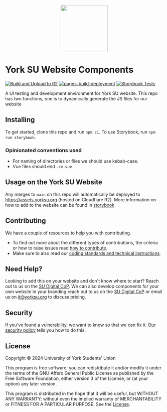<!-- markdownlint-disable-file -->
<p align="center">
  <img width="150px" src="https://assets-cdn.sums.su/YU/website/img/yorksu-logo-black-icon.png" alt="" loading="lazy">
</p>

# York SU Website Components

[![Build and Upload to R2](https://github.com/YUSU-Dev/Vue-3-Components/actions/workflows/build.yml/badge.svg)](https://github.com/YUSU-Dev/Vue-3-Components/actions/workflows/build.yml)
[![pages-build-deployment](https://github.com/YUSU-Dev/Vue-3-Components/actions/workflows/pages/pages-build-deployment/badge.svg)](https://github.com/YUSU-Dev/Vue-3-Components/actions/workflows/pages/pages-build-deployment)
[![Storybook Tests](https://github.com/YUSU-Dev/Vue-3-Components/actions/workflows/storybook-tests.yml/badge.svg)](https://github.com/YUSU-Dev/Vue-3-Components/actions/workflows/storybook-tests.yml)

A UI testing and development environment for York SU website. This repo has two functions, one is to dynamically generate the JS files for our website

## Installing

To get started, clone this repo and run `npm ci`.
To use Storybook, run `npm run storybook`.

### Opinionated conventions used

- For naming of directories or files we should use kebab-case.
- Vue files should end `.ce.vue`

## Usage on the York SU Website

Any merges to `main` on this repo will automatically be deployed to https://assets.yorksu.org (hosted on Cloudflare R2). More information on how to add to the website can be found in [storybook](storybook.digital.yorksu.org/?path=/docs/introduction--docs)

## Contributing

We have a couple of resources to help you with contributing.

- To find out more about the different types of contributions, the criteria or how to raise issues read [how to contribute](https://storybook.digital.yorksu.org/?path=/docs/contributing--docs).
- Make sure to also read our [coding standards and technical instructions](CONTRIBUTING.md).

## Need Help?

Looking to add this on your website and don't know where to start? Reach out to us on the [SU Digital CoP](https://discord.gg/fCF3Ugm8). We can also develop components for your own website in your branding reach out to us on the [SU Digital CoP](https://discord.gg/fCF3Ugm8) or email us on [it@yorksu.org](mailto:it@yorksu.org) to discuss pricing.

## Security

If you've found a vulnerability, we want to know so that we can fix it. [Our security policy](SECURITY.md) tells you how to do this.

## License

Copyright © 2024 University of York Students' Union

This program is free software: you can redistribute it and/or modify
it under the terms of the GNU Affero General Public License as published
by the Free Software Foundation, either version 3 of the License, or
(at your option) any later version.

This program is distributed in the hope that it will be useful,
but WITHOUT ANY WARRANTY; without even the implied warranty of
MERCHANTABILITY or FITNESS FOR A PARTICULAR PURPOSE. See the [License](LICENSE).
